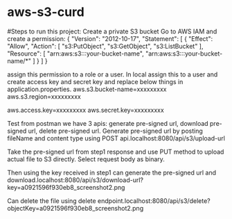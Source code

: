 # aws-s3-curd
#Steps to run this project:
Create a private S3 bucket
Go to AWS IAM and create a permission:
{
"Version": "2012-10-17",
"Statement": [
{
"Effect": "Allow",
"Action": [
"s3:PutObject",
"s3:GetObject",
"s3:ListBucket"
],
"Resource": [
"arn:aws:s3:::your-bucket-name",
"arn:aws:s3:::your-bucket-name/*"
]
}
]
}

assign this permission to a role or a user. In local assign this to a user and create access key and secret key and replace below things in application.properties.
aws.s3.bucket-name=xxxxxxxxx
aws.s3.region=xxxxxxxxx

aws.access.key=xxxxxxxxx
aws.secret.key=xxxxxxxxx

Test from postman we have 3 apis: generate pre-signed url, download pre-signed url, delete pre-signed url.
Generate pre-signed url by posting fileName and content type using POST api.localhost:8080/api/s3/upload-url

Take the pre-signed url from step1 response and use PUT method to upload actual file to S3 directly.
Select request body as binary.

Then using the key received in step1 can generate the pre-signed url and download.localhost:8080/api/s3/download-url?key=a0921596f930eb8_screenshot2.png

Can delete the file using delete endpoint.localhost:8080/api/s3/delete?objectKey=a0921596f930eb8_screenshot2.png